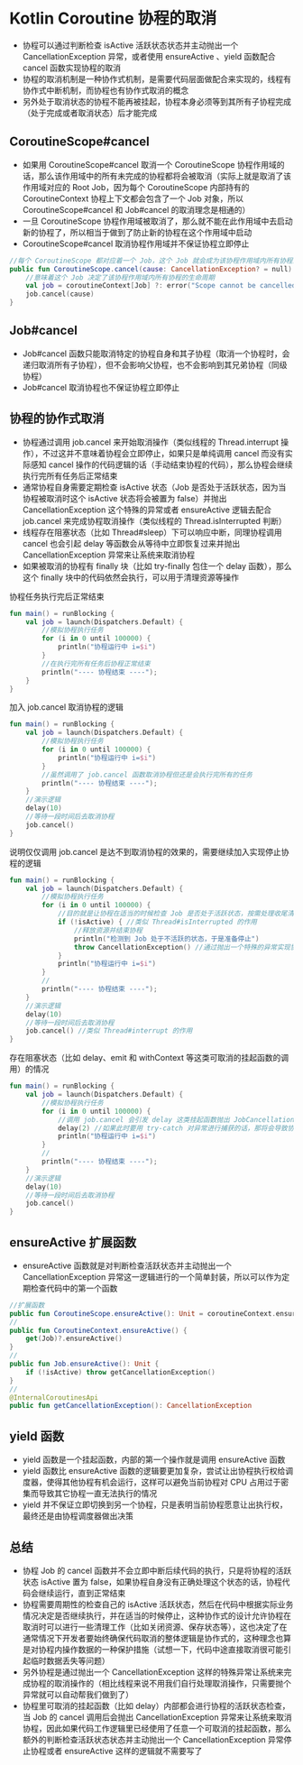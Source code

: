 # Kotlin Coroutine 协程的取消
- 协程可以通过判断检查 isActive 活跃状态状态并主动抛出一个 CancellationException 异常，或者使用 ensureActive 、yield 函数配合 cancel 函数实现协程的取消
- 协程的取消机制是一种协作式机制，是需要代码层面做配合来实现的，线程有协作式中断机制，而协程也有协作式取消的概念
- 另外处于取消状态的协程不能再被挂起，协程本身必须等到其所有子协程完成（处于完成或者取消状态）后才能完成

## CoroutineScope#cancel
- 如果用 CoroutineScope#cancel 取消一个 CoroutineScope 协程作用域的话，那么该作用域中的所有未完成的协程都将会被取消（实际上就是取消了该作用域对应的 Root Job，因为每个 CoroutineScope 内部持有的 CoroutineContext 协程上下文都会包含了一个 Job 对象，所以 CoroutineScope#cancel 和 Job#cancel 的取消理念是相通的）
- 一旦 CoroutineScope 协程作用域被取消了，那么就不能在此作用域中去启动新的协程了，所以相当于做到了防止新的协程在这个作用域中启动
- CoroutineScope#cancel 取消协程作用域并不保证协程立即停止

```kotlin
//每个 CoroutineScope 都对应着一个 Job，这个 Job 就会成为该协程作用域内所有协程的父 Job（理解为 Root Job），如果父 Job 被取消，那么自身和其所有子 Job 也会被递归取消
public fun CoroutineScope.cancel(cause: CancellationException? = null) {
    //意味着这个 Job 决定了该协程作用域内所有协程的生命周期
    val job = coroutineContext[Job] ?: error("Scope cannot be cancelled because it does not have a job: $this")
    job.cancel(cause)
}
```

## Job#cancel
- Job#cancel 函数只能取消特定的协程自身和其子协程（取消一个协程时，会递归取消所有子协程），但不会影响父协程，也不会影响到其兄弟协程（同级协程）
- Job#cancel 取消协程也不保证协程立即停止

## 协程的协作式取消
- 协程通过调用 job.cancel 来开始取消操作（类似线程的 Thread.interrupt 操作），不过这并不意味着协程会立即停止，如果只是单纯调用 cancel 而没有实际感知 cancel 操作的代码逻辑的话（手动结束协程的代码），那么协程会继续执行完所有任务后正常结束
- 通常协程自身需要定期检查 isActive 状态（Job 是否处于活跃状态，因为当协程被取消时这个 isActive 状态将会被置为 false）并抛出 CancellationException 这个特殊的异常或者 ensureActive 逻辑去配合 job.cancel 来完成协程取消操作（类似线程的 Thread.isInterrupted 判断）
- 线程存在阻塞状态（比如 Thread#sleep）下可以响应中断，同理协程调用 cancel 也会引起 delay 等函数会从等待中立即恢复过来并抛出 CancellationException 异常来让系统来取消协程
- 如果被取消的协程有 finally 块（比如 try-finally 包住一个 delay 函数），那么这个 finally 块中的代码依然会执行，可以用于清理资源等操作

协程任务执行完后正常结束
```kotlin
fun main() = runBlocking {
    val job = launch(Dispatchers.Default) {
        //模拟协程执行任务
        for (i in 0 until 100000) {
            println("协程运行中 i=$i")
        }
        //在执行完所有任务后协程正常结束
        println("---- 协程结束 ----");
    }
}
```

加入 job.cancel 取消协程的逻辑
```kotlin
fun main() = runBlocking {
    val job = launch(Dispatchers.Default) {
        //模拟协程执行任务
        for (i in 0 until 100000) {
            println("协程运行中 i=$i")
        }
        //虽然调用了 job.cancel 函数取消协程但还是会执行完所有的任务
        println("---- 协程结束 ----");
    }
    //演示逻辑
    delay(10)
    //等待一段时间后去取消协程
    job.cancel()
}
```

说明仅仅调用 job.cancel 是达不到取消协程的效果的，需要继续加入实现停止协程的逻辑
```kotlin
fun main() = runBlocking {
    val job = launch(Dispatchers.Default) {
        //模拟协程执行任务
        for (i in 0 until 100000) {
            //目的就是让协程在适当的时候检查 Job 是否处于活跃状态，按需处理收尾清理工作并完成停止协程的逻辑
            if (!isActive) { //类似 Thread#isInterrupted 的作用
                //释放资源并结束协程
                println("检测到 Job 处于不活跃的状态，于是准备停止")
                throw CancellationException() //通过抛出一个特殊的异常实现协程的取消，系统会处理这个特殊的异常去正常取消协程
            }
            println("协程运行中 i=$i")
        }
        //
        println("---- 协程结束 ----");
    }
    //演示逻辑
    delay(10)
    //等待一段时间后去取消协程
    job.cancel() //类似 Thread#interrupt 的作用
}
```

存在阻塞状态（比如 delay、emit 和 withContext 等这类可取消的挂起函数的调用）的情况
```kotlin
fun main() = runBlocking {
    val job = launch(Dispatchers.Default) {
        //模拟协程执行任务
        for (i in 0 until 100000) {
			//调用 job.cancel 会引发 delay 这类挂起函数抛出 JobCancellationException 异常（继承自 CancellationException）从而触发协程的取消
            delay(2) //如果此时要用 try-catch 对异常进行捕获的话，那将会导致协程取消失败，不过可以通过捕获 CancellationException 异常去处理一些清理工作后再抛出
            println("协程运行中 i=$i")
        }
        //
        println("---- 协程结束 ----");
    }
    //演示逻辑
    delay(10)
    //等待一段时间后去取消协程
    job.cancel()
}
```


## ensureActive 扩展函数
- ensureActive 函数就是对判断检查活跃状态并主动抛出一个 CancellationException 异常这一逻辑进行的一个简单封装，所以可以作为定期检查代码中的第一个函数
```kotlin
//扩展函数
public fun CoroutineScope.ensureActive(): Unit = coroutineContext.ensureActive()
//
public fun CoroutineContext.ensureActive() {
    get(Job)?.ensureActive()
}
//
public fun Job.ensureActive(): Unit {
    if (!isActive) throw getCancellationException()
}
//
@InternalCoroutinesApi
public fun getCancellationException(): CancellationException
```

## yield 函数
- yield 函数是一个挂起函数，内部的第一个操作就是调用 ensureActive 函数
- yield 函数比 ensureActive 函数的逻辑要更加复杂，尝试让出协程执行权给调度器，使得其他协程有机会运行，这样可以避免当前协程对 CPU 占用过于密集而导致其它协程一直无法执行的情况
- yield 并不保证立即切换到另一个协程，只是表明当前协程愿意让出执行权，最终还是由协程调度器做出决策


## 总结
- 协程 Job 的 cancel 函数并不会立即中断后续代码的执行，只是将协程的活跃状态 isActive 置为 false，如果协程自身没有正确处理这个状态的话，协程代码会继续运行，直到正常结束
- 协程需要周期性的检查自己的 isActive 活跃状态，然后在代码中根据实际业务情况决定是否继续执行，并在适当的时候停止，这种协作式的设计允许协程在取消时可以进行一些清理工作（比如关闭资源、保存状态等），这也决定了在通常情况下开发者要始终确保代码取消的整体逻辑是协作式的，这种理念也算是对协程内操作数据的一种保护措施（试想一下，代码中途直接取消很可能引起临时数据丢失等问题）
- 另外协程是通过抛出一个 CancellationException 这样的特殊异常让系统来完成协程的取消操作的（相比线程来说不用我们自行处理取消操作，只需要抛个异常就可以自动帮我们做到了）
- 协程里可取消的挂起函数（比如 delay）内部都会进行协程的活跃状态检查，当 Job 的 cancel 调用后会抛出 CancellationException 异常来让系统来取消协程，因此如果代码工作逻辑里已经使用了任意一个可取消的挂起函数，那么额外的判断检查活跃状态状态并主动抛出一个 CancellationException 异常停止协程或者 ensureActive 这样的逻辑就不需要写了







 




 

